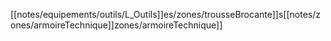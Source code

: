 [[notes/equipements/outils/L_Outils]]es/zones/trousseBrocante]]s[[notes/zones/armoireTechnique]]zones/armoireTechnique]]
